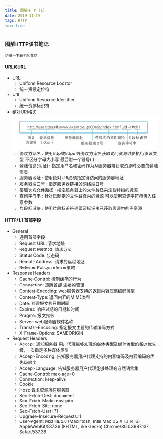 ```yaml
---
title: 图解HTTP (1)
date: 2019-11-29
tags: HTTP
toc: true
---
```


### 图解HTTP读书笔记
    记录一下看书的笔记 

<!-- more -->

#### URL和URL
- URL
    * Uniform Resource Locator
    * 统一资源定位符
- URI
    * Uniform Resource Identifier
    * 统一资源标识符
- 绝对URI格式
    ![绝对URI格式](/img/20191129_1.png)
    * 协议方案名 : 使用http或https 等协议方案名获取访问资源时要执行协议类型 不区分字母大小写 最后附一个冒号(:)
    * 登陆信息(认证) : 指定用户名和密码作为从服务器端获取资源时必要的登陆信息
    * 服务器地址 : 使用绝对URI必须指定待访问的服务器地址
    * 服务器端口号 : 指定服务器链接的网络端口号
    * 带层次的文件路径 : 指定服务器上的文件路径来定位特指的资源
    * 查询字符串 : 针对已制定的文件路径内的资源 可以使用查询字符串传入任意参数
    * 片段标识符 : 使用片段标识符通常可标记出已获取资源中的子资源

#### HTTP/1.1 首部字段
- General
    * 通用首部字段
    * Request URL: 请求地址
    * Request Method: 请求方法
    * Status Code: 状态码
    * Remote Address: 请求的远程地址
    * Referrer Policy: referrer策略
- Response Headers
    * Cache-Control: 控制缓存的行为
    * Connection: 逐跳首部 连接的管理
    * Content-Encoding: web服务器支持的返回内容压缩编码类型
    * Content-Type: 返回内容的MIME类型
    * Date: 创建报文的日期时间
    * Expires: 响应过期的日期和时间
    * Pragma: 报文指令
    * Server: web服务器软件名称
    * Transfer-Encoding: 指定报文主题的传输编码方式
    * X-Frame-Options: SAMEORIGIN
- Request Headers
    * Accept: 通知服务器 用户代理能够处理的媒体类型及媒体类型的相对优先级, 一次指定多种媒体类型
    * Accept-Encoding: 告知服务器用户代理支持的内容编码及内容编码的优先级顺序
    * Accept-Language: 告知服务器用户代理能够处理的自然语言集
    * Cache-Control: max-age=0
    * Connection: keep-alive
    * Cookie: 
    * Host: 请求资源所在服务器
    * Sec-Fetch-Dest: document
    * Sec-Fetch-Mode: navigate
    * Sec-Fetch-Site: none
    * Sec-Fetch-User: ?1
    * Upgrade-Insecure-Requests: 1
    * User-Agent: Mozilla/5.0 (Macintosh; Intel Mac OS X 10_14_6) AppleWebKit/537.36 (KHTML, like Gecko) Chrome/80.0.3987.132 Safari/537.36


